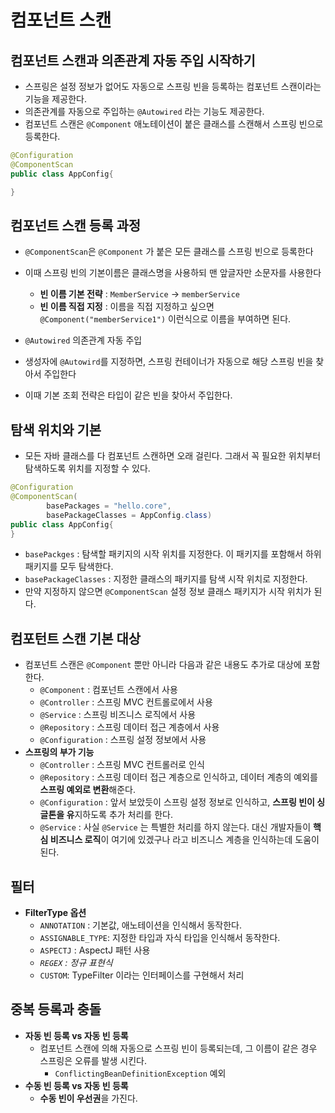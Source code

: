 # 컴포넌트 스캔

## 컴포넌트 스캔과 의존관계 자동 주입 시작하기

- 스프링은 설정 정보가 없어도 자동으로 스프링 빈을 등록하는 컴포넌트 스캔이라는 기능을 제공한다.
- 의존관계를 자동으로 주입하는 `@Autowired` 라는 기능도 제공한다.
- 컴포넌트 스캔은 `@Component` 애노테이션이 붙은 클래스를 스캔해서 스프링 빈으로 등록한다.

```java
@Configuration
@ComponentScan
public class AppConfig{

}
```

## 컴포넌트 스캔 등록 과정

- `@ComponentScan`은 `@Component` 가 붙은 모든 클래스를 스프링 빈으로 등록한다
- 이때 스프링 빈의 기본이름은 클래스명을 사용하되 맨 앞글자만 소문자를 사용한다
    - **빈 이름 기본 전략** : `MemberService` → `memberService`
    - **빈 이름 직접 지정** : 이름을 직접 지정하고 싶으면 `@Component("memberService1")` 이런식으로 이름을 부여하면 된다.

- `@Autowired` 의존관계 자동 주입
- 생성자에 `@Autowird`를 지정하면, 스프링 컨테이너가 자동으로 해당 스프링 빈을 찾아서 주입한다
- 이때 기본 조회 전략은 타입이 같은 빈을 찾아서 주입한다.

## 탐색 위치와 기본

- 모든 자바 클래스를 다 컴포넌트 스캔하면 오래 걸린다. 그래서 꼭 필요한 위치부터 탐색하도록 위치를 지정할 수 있다.

```java
@Configuration
@ComponentScan(
        basePackages = "hello.core",
        basePackageClasses = AppConfig.class)
public class AppConfig{
}
```

- `basePackges` : 탐색할 패키지의 시작 위치를 지정한다. 이 패키지를 포함해서 하위 패키지를 모두 탐색한다.
- `basePackageClasses` : 지정한 클래스의 패키지를 탐색 시작 위치로 지정한다.
- 만약 지정하지 않으면 `@ComponentScan` 설정 정보 클래스 패키지가 시작 위치가 된다.

## 컴포턴트 스캔 기본 대상

- 컴포넌트 스캔은 `@Component` 뿐만 아니라 다음과 같은 내용도 추가로 대상에 포함한다.
    - `@Component` : 컴포넌트 스캔에서 사용
    - `@Controller` : 스프링 MVC 컨트롤로에서 사용
    - `@Service` : 스프링 비즈니스 로직에서 사용
    - `@Repository` : 스프링 데이터 접근 계층에서 사용
    - `@Configuration` : 스프링 설정 정보에서 사용
- **스프링의 부가 기능**
    - `@Controller` : 스프링 MVC 컨트롤러로 인식
    - `@Repository` : 스프링 데이터 접근 계층으로 인식하고, 데이터 계층의 예외를 **스프링 예외로 변환**해준다.
    - `@Configuration` : 앞서 보았듯이 스프링 설정 정보로 인식하고, **스프링 빈이 싱글톤을 유**지하도록 추가 처리를 한다.
    - `@Service` : 사실 `@Service` 는 특별한 처리를 하지 않는다. 대신 개발자들이 **핵심 비즈니스 로직**이 여기에 있겠구나 라고 비즈니스 계층을 인식하는데 도움이 된다.

## 필터

- **FilterType 옵션**
    - `ANNOTATION` : 기본값, 애노테이션을 인식해서 동작한다.
    - `ASSIGNABLE_TYPE`: 지정한 타입과 자식 타입을 인식해서 동작한다.
    - `ASPECTJ` : AspectJ 패턴 사용
    - *`REGEX` : 정규 표현식*
    - `CUSTOM`: TypeFilter 이라는 인터페이스를 구현해서 처리

## 중복 등록과 충돌

- **자동 빈 등록 vs 자동 빈 등록**
    - 컴포넌트 스캔에 의해 자동으로 스프링 빈이 등록되는데, 그 이름이 같은 경우 스프링은 오류를 발생 시킨다.
        - `ConflictingBeanDefinitionException` 예외
- **수동 빈 등록 vs 자동 빈 등록**
    - **수동 빈이 우선권**을 가진다.